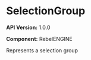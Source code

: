 # SelectionGroup

**API Version:** 1.0.0

**Component:** RebelENGINE

Represents a selection group

